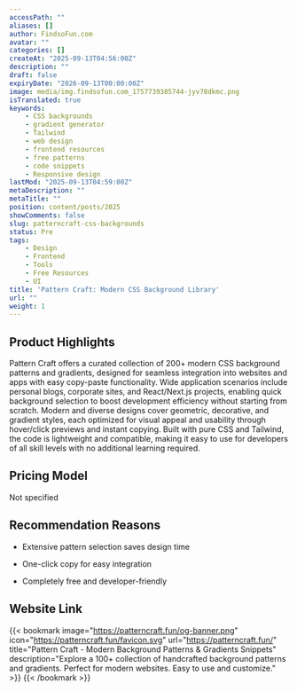 ```yaml
---
accessPath: ""
aliases: []
author: FindsoFun.com
avatar: ""
categories: []
createAt: "2025-09-13T04:56:00Z"
description: ""
draft: false
expiryDate: "2026-09-13T00:00:00Z"
image: media/img.findsofun.com_1757739385744-jyv78dkmc.png
isTranslated: true
keywords:
    - CSS backgrounds
    - gradient generator
    - Tailwind
    - web design
    - frontend resources
    - free patterns
    - code snippets
    - Responsive design
lastMod: "2025-09-13T04:59:00Z"
metaDescription: ""
metaTitle: ""
position: content/posts/2025
showComments: false
slug: patterncraft-css-backgrounds
status: Pre
tags:
    - Design
    - Frontend
    - Tools
    - Free Resources
    - UI
title: 'Pattern Craft: Modern CSS Background Library'
url: ""
weight: 1
---
```

## Product Highlights
Pattern Craft offers a curated collection of 200+ modern CSS background patterns and gradients, designed for seamless integration into websites and apps with easy copy-paste functionality.
Wide application scenarios include personal blogs, corporate sites, and React/Next.js projects, enabling quick background selection to boost development efficiency without starting from scratch.
Modern and diverse designs cover geometric, decorative, and gradient styles, each optimized for visual appeal and usability through hover/click previews and instant copying.
Built with pure CSS and Tailwind, the code is lightweight and compatible, making it easy to use for developers of all skill levels with no additional learning required.

## Pricing Model
<!--more-->Not specified

## Recommendation Reasons
- Extensive pattern selection saves design time

- One-click copy for easy integration

- Completely free and developer-friendly

## Website Link
{{< bookmark image="https://patterncraft.fun/og-banner.png" icon="https://patterncraft.fun/favicon.svg" url="https://patterncraft.fun/" title="Pattern Craft - Modern Background Patterns & Gradients Snippets" description="Explore a 100+ collection of handcrafted background patterns and gradients. Perfect for modern websites. Easy to use and customize." >}}
{{< /bookmark >}}

